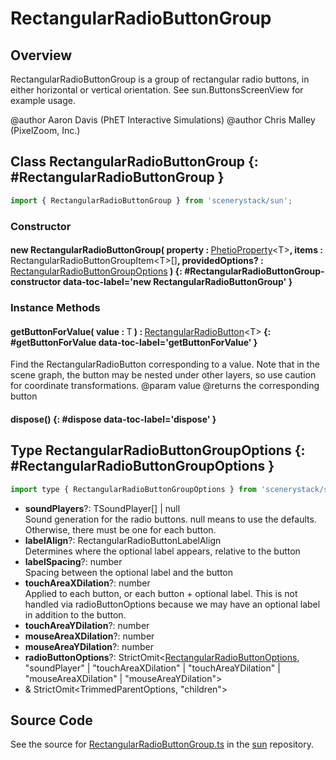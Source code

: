 # RectangularRadioButtonGroup

## Overview

RectangularRadioButtonGroup is a group of rectangular radio buttons, in either horizontal or vertical orientation.
See sun.ButtonsScreenView for example usage.

@author Aaron Davis (PhET Interactive Simulations)
@author Chris Malley (PixelZoom, Inc.)

## Class RectangularRadioButtonGroup {: #RectangularRadioButtonGroup }


```js
import { RectangularRadioButtonGroup } from 'scenerystack/sun';
```
### Constructor

#### new RectangularRadioButtonGroup( property : <span style="font-weight: 400;">[PhetioProperty](../axon/PhetioProperty.md)&lt;T&gt;</span>, items : <span style="font-weight: 400;">RectangularRadioButtonGroupItem&lt;T&gt;[]</span>, providedOptions? : <span style="font-weight: 400;">[RectangularRadioButtonGroupOptions](../sun/RectangularRadioButtonGroup.md#RectangularRadioButtonGroupOptions)</span> ) {: #RectangularRadioButtonGroup-constructor data-toc-label='new RectangularRadioButtonGroup' }

### Instance Methods

#### getButtonForValue( value : <span style="font-weight: 400;">T</span> ) : <span style="font-weight: 400;">[RectangularRadioButton](../sun/RectangularRadioButton.md)&lt;T&gt;</span> {: #getButtonForValue data-toc-label='getButtonForValue' }

Find the RectangularRadioButton corresponding to a value. Note that in the scene graph, the button may be nested
under other layers, so use caution for coordinate transformations.
@param value
@returns the corresponding button

#### dispose() {: #dispose data-toc-label='dispose' }



## Type RectangularRadioButtonGroupOptions {: #RectangularRadioButtonGroupOptions }


```js
import type { RectangularRadioButtonGroupOptions } from 'scenerystack/sun';
```


- **soundPlayers**?: TSoundPlayer[] | <span style="color: hsla(calc(var(--md-hue) + 180deg),80%,40%,1);">null</span>
<br>  Sound generation for the radio buttons.
  null means to use the defaults. Otherwise, there must be one for each button.
- **labelAlign**?: RectangularRadioButtonLabelAlign
<br>  Determines where the optional label appears, relative to the button
- **labelSpacing**?: <span style="color: hsla(calc(var(--md-hue) + 180deg),80%,40%,1);">number</span>
<br>  Spacing between the optional label and the button
- **touchAreaXDilation**?: <span style="color: hsla(calc(var(--md-hue) + 180deg),80%,40%,1);">number</span>
<br>  Applied to each button, or each button + optional label.
  This is not handled via radioButtonOptions because we may have an optional label in addition to the button.
- **touchAreaYDilation**?: <span style="color: hsla(calc(var(--md-hue) + 180deg),80%,40%,1);">number</span>
- **mouseAreaXDilation**?: <span style="color: hsla(calc(var(--md-hue) + 180deg),80%,40%,1);">number</span>
- **mouseAreaYDilation**?: <span style="color: hsla(calc(var(--md-hue) + 180deg),80%,40%,1);">number</span>
- **radioButtonOptions**?: StrictOmit&lt;[RectangularRadioButtonOptions](../sun/RectangularRadioButton.md#RectangularRadioButtonOptions), "soundPlayer" | "touchAreaXDilation" | "touchAreaYDilation" | "mouseAreaXDilation" | "mouseAreaYDilation"&gt;
- &amp; StrictOmit&lt;TrimmedParentOptions, "children"&gt;




## Source Code

See the source for [RectangularRadioButtonGroup.ts](https://github.com/phetsims/sun/blob/main/js/buttons/RectangularRadioButtonGroup.ts) in the [sun](https://github.com/phetsims/sun) repository.
